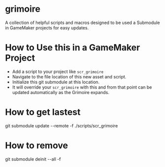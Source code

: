 # grimoire
A collection of helpful scripts and macros designed to be used a Submodule in GameMaker projects for easy updates.

# How to Use this in a GameMaker Project
- Add a script to your project like `scr_grimoire`
- Navigate to the file location of this new asset and script.
- Initialize this git submodule at this location.
- It will override your `scr_grimoire` with this and from that point can be updated automatically as the Grimoire expands.


# How to get lastest

git submodule update --remote -f ./scripts/scr_grimoire

# How to remove
 git submodule deinit --all -f

